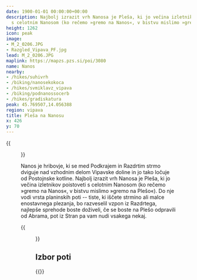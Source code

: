 ```yaml
---
date: 1900-01-01 00:00:00+00:00
description: Najbolj izrazit vrh Nanosa je Pleša, ki jo večina izletnikov poistoveti
  s celotnim Nanosom (ko rečemo »gremo na Nanos«, v bistvu mislimo »gremo na Plešo«).
height: 1262
icon: peak
image:
- M_2_0206.JPG
- Razgled_Vipava_PF.jpg
lead: M_2_0206.JPG
maplink: https://mapzs.pzs.si/poi/3080
name: Nanos
nearby:
- /hikes/suhivrh
- /biking/nanosekokoca
- /hikes/svmiklavz_vipava
- /biking/podnanossocerb
- /hikes/gradiskatura
peak: 45.769507,14.056388
region: vipava
title: Pleša na Nanosu
x: 426
y: 70
---
```

{{<figure src="M_2_0206.JPG">}}

Nanos je hribovje, ki se med Podkrajem in Razdrtim strmo dviguje nad vzhodnim delom Vipavske doline in jo tako ločuje od Postojnske kotline. Najbolj izrazit vrh Nanosa je Pleša, ki jo večina izletnikov poistoveti s celotnim Nanosom (ko rečemo »gremo na Nanos«, v bistvu mislimo »gremo na Plešo«). Do nje vodi vrsta planinskih poti -- tiste, ki iščete strmino ali malce enostavnega plezanja, bo razveselil vzpon iz Razdrtega, najlepše sprehode boste doživeli, če se boste na Plešo odpravili od Abrama, pot iz Stran pa vam nudi vsakega nekaj.

{{<figure src="Razgled_Vipava_PF.jpg" caption="Razgled z Nanosa" caption-position="bottom">}}

## Izbor poti

{{<multipath-hike-list>}}
